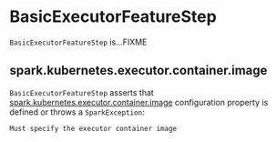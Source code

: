 # BasicExecutorFeatureStep

`BasicExecutorFeatureStep` is...FIXME

## <span id="executorContainerImage"> spark.kubernetes.executor.container.image

`BasicExecutorFeatureStep` asserts that [spark.kubernetes.executor.container.image](configuration-properties.md#spark.kubernetes.executor.container.image) configuration property is defined or throws a `SparkException`:

```text
Must specify the executor container image
```
